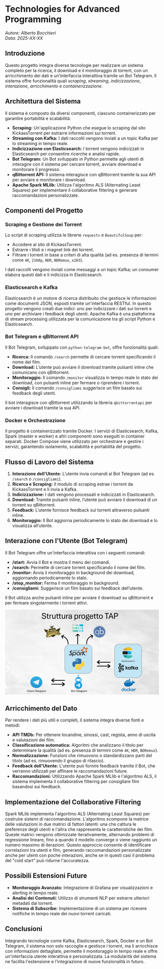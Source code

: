 # **Technologies for Advanced Programming**

*Autore: Alberto Bocchieri*  
*Data: 2025-XX-XX*

## **Introduzione**

Questo progetto integra diverse tecnologie per realizzare un sistema completo per la ricerca, il download e il monitoraggio di torrent, con un arricchimento dei dati e un’interfaccia interattiva tramite un Bot Telegram. Il sistema offre funzionalità quali *scraping*, *streaming*, *indicizzazione*, *interazione*, *arricchimento* e *containerizzazione*.

## **Architettura del Sistema**

Il sistema è composto da diversi componenti, ciascuno containerizzato per garantire portabilità e scalabilità:

- **Scraping:** Un'applicazione Python che esegue lo scraping dal sito KickassTorrent per estrarre informazioni sui torrent.
- **Streaming con Kafka:** I dati raccolti vengono inviati a un topic Kafka per lo streaming in tempo reale.
- **Indicizzazione con Elasticsearch:** I torrent vengono indicizzati in Elasticsearch per consentire ricerche e analisi rapide.
- **Bot Telegram:** Un Bot sviluppato in Python permette agli utenti di interagire con il sistema per cercare torrent, avviare download e monitorare il progresso.
- **qBittorrent API:** Il sistema interagisce con qBittorrent tramite la sua API per avviare e monitorare i download.
- **Apache Spark MLlib:** Utilizza l'algoritmo ALS (Alternating Least Squares) per implementare il collaborative filtering e generare raccomandazioni personalizzate.

## **Componenti del Progetto**

### **Scraping e Gestione dei Torrent**

Lo script di scraping utilizza le librerie `requests` e `BeautifulSoup` per:
- Accedere al sito di KickassTorrent.
- Estrarre i titoli e i magnet link dei torrent.
- Filtrare i torrent in base a criteri di alta qualità (ad es. presenza di termini come `4K`, `2160p`, `HDR`, `BDRemux`, `x265`).

I dati raccolti vengono inviati come messaggi a un topic Kafka; un consumer elabora questi dati e li indicizza in Elasticsearch.

### **Elasticsearch e Kafka**

Elasticsearch è un motore di ricerca distribuito che gestisce le informazioni come documenti JSON, esposti tramite un'interfaccia RESTful. In questo progetto vengono creati due indici: uno per indicizzare i dati sui torrent e uno per archiviare i feedback degli utenti. Apache Kafka è una piattaforma di stream processing utilizzata per la comunicazione tra gli script Python e Elasticsearch.

### **Bot Telegram e qBittorrent API**

Il Bot Telegram, sviluppato con `python-telegram-bot`, offre funzionalità quali:

- **Ricerca:** Il comando `/search` permette di cercare torrent specificando il nome del film.
- **Download:** L’utente può avviare il download tramite pulsanti inline che comunicano con qBittorrent.
- **Monitoraggio:** Il comando `/monitor` visualizza in tempo reale lo stato dei download, con pulsanti inline per fermare o riprendere i torrent.
- **Consigli:** Il comando `/consigliami` suggerisce un film basato sui feedback degli utenti.

Il bot interagisce con qBittorrent utilizzando la libreria `qbittorrentapi` per avviare i download tramite la sua API.

### **Docker e Orchestrazione**

Il progetto è containerizzato tramite Docker. I servizi di Elasticsearch, Kafka, Spark (master e worker) e altri componenti sono eseguiti in container separati. Docker Compose viene utilizzato per orchestrare e gestire i servizi, garantendo isolamento, scalabilità e portabilità del progetto.

## **Flusso di Lavoro del Sistema**

1. **Interazione dell'Utente:** L’utente invia comandi al Bot Telegram (ad es. `/search` o `/consigliami`).
2. **Ricerca e Scraping:** Il modulo di scraping estrae i torrent da KickassTorrent e li invia a Kafka.
3. **Indicizzazione:** I dati vengono processati e indicizzati in Elasticsearch.
4. **Download:** Tramite pulsanti inline, l’utente può avviare il download di un torrent su qBittorrent.
5. **Feedback:** L’utente fornisce feedback sui torrent attraverso pulsanti inline.
6. **Monitoraggio:** Il Bot aggiorna periodicamente lo stato dei download e lo visualizza all’utente.

## **Interazione con l'Utente (Bot Telegram)**

Il Bot Telegram offre un'interfaccia interattiva con i seguenti comandi:

- **/start:** Avvia il Bot e mostra il menu dei comandi.
- **/search:** Permette di cercare torrent specificando il nome del film.
- **/monitor:** Avvia il monitoraggio in background dei download, aggiornando periodicamente lo stato.
- **/stop_monitor:** Ferma il monitoraggio in background.
- **/consigliami:** Suggerisce un film basato sui feedback dell’utente.

Il Bot utilizza anche pulsanti inline per avviare il download su qBittorrent e per fermare singolarmente i torrent attivi.

![Schema completo](Schema_tap-1.png)

## **Arricchimento del Dato**

Per rendere i dati più utili e completi, il sistema integra diverse fonti e metodi:

- **API TMDb:** Per ottenere locandine, sinossi, cast, regista, anno di uscita e valutazioni dei film.
- **Classificazione automatica:** Algoritmi che analizzano il titolo per determinare la qualità (ad es. presenza di termini come `4K`, `HDR`, `BDRemux`).
- **Normalizzazione:** Funzioni che rimuovono o standardizzano parti del titolo (ad es. rimuovendo il gruppo di rilascio).
- **Feedback dell'Utente:** L'utente può fornire feedback tramite il Bot, che verranno utilizzati per affinare le raccomandazioni future.
- **Raccomandazioni:** Utilizzando Apache Spark MLlib e l'algoritmo ALS, il sistema implementa il collaborative filtering per consigliare film basandosi sui feedback.

## **Implementazione del Collaborative Filtering**

Spark MLlib implementa l'algoritmo ALS (Alternating Least Squares) per costruire sistemi di raccomandazione. L'algoritmo scompone la matrice delle valutazioni in due matrici di fattori latenti: una che cattura le preferenze degli utenti e l'altra che rappresenta le caratteristiche dei film. Queste matrici vengono ottimizzate iterativamente, alternando problemi di regressione lineare, fino a quando il modello converge o viene raggiunto un numero massimo di iterazioni. Questo approccio consente di identificare correlazioni tra utenti e film, generando raccomandazioni personalizzate anche per utenti con poche interazioni, anche se in questi casi il problema del "cold start" può ridurne l'accuratezza.

## **Possibili Estensioni Future**

- **Monitoraggio Avanzato:** Integrazione di Grafana per visualizzazioni e alerting in tempo reale.
- **Analisi dei Contenuti:** Utilizzo di strumenti NLP per estrarre ulteriori metadati dai torrent.
- **Sistema di Subscribe:** Implementazione di un sistema per ricevere notifiche in tempo reale dei nuovi torrent caricati.

## **Conclusioni**

Integrando tecnologie come Kafka, Elasticsearch, Spark, Docker e un Bot Telegram, il sistema non solo raccoglie e gestisce i torrent, ma li arricchisce con informazioni dettagliate, permette il monitoraggio in tempo reale e offre un'interfaccia utente interattiva e personalizzata. La modularità del sistema ne facilita l'estensione e l'integrazione di nuove funzionalità in futuro.

